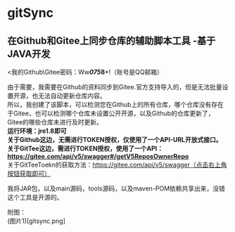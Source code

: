 # gitSync
## 在Github和Gitee上同步仓库的辅助脚本工具 -基于JAVA开发  
<我的Github\Gitee密码：Ww***075*8***!（账号是QQ邮箱）  
  
由于需要，我需要在Github的资料同步到Gitee.官方支持导入的，但是无法批量设置开源，也无法自动更新仓库内容。  
所以，我创建了该脚本，可以检测您在Github上的所有仓库，哪个仓库没有存在于Gitee，也可以检测哪个仓库未设置公开开源，以及Github的仓库更新了，Gitee的哪些仓库未进行及时更新。  
**运行环境：jre1.8即可**  
**关于Github这边，无需进行TOKEN授权，仅使用了一个API-URL开放式接口。**  
**关于GitTee这边，需进行TOKEN授权，使用了一个API：https://gitee.com/api/v5/swagger#/getV5ReposOwnerRepo**  
关于GitTeeToekn的获取方法：https://gitee.com/api/v5/swagger（点击右上角按钮获取即可）  

我将JAR包，以及main源码，tools源码，以及maven-POM依赖共享出来，没错这个工具是开源的。   

附图：  
(图片1)[gitsync.png]

